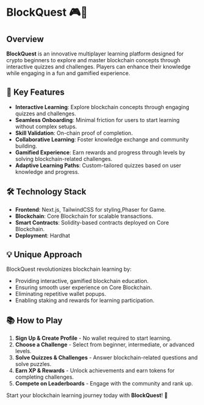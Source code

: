 # BlockQuest 🎮🔐

## Overview

**BlockQuest** is an innovative multiplayer learning platform designed for crypto beginners to explore and master blockchain concepts through interactive quizzes and challenges. Players can enhance their knowledge while engaging in a fun and gamified experience.

## 🌟 Key Features

- **Interactive Learning**: Explore blockchain concepts through engaging quizzes and challenges.
- **Seamless Onboarding**: Minimal friction for users to start learning without complex setups.
- **Skill Validation**: On-chain proof of completion.
- **Collaborative Learning**: Foster knowledge exchange and community building.
- **Gamified Experience**: Earn rewards and progress through levels by solving blockchain-related challenges.
- **Adaptive Learning Paths**: Custom-tailored quizzes based on user knowledge and progress.

## 🛠️ Technology Stack

- **Frontend**: Next.js, TailwindCSS for styling,Phaser for Game.
- **Blockchain**: Core Blockchain for scalable transactions.
- **Smart Contracts**: Solidity-based contracts deployed on Core Blockchain.
- **Deployment**: Hardhat

## 💡 Unique Approach

BlockQuest revolutionizes blockchain learning by:
- Providing interactive, gamified blockchain education.
- Ensuring smooth user experience on Core Blockchain.
- Eliminating repetitive wallet popups.
- Enabling staking and rewards for learning participation.

## 📚 How to Play

1. **Sign Up & Create Profile** - No wallet required to start learning.
2. **Choose a Challenge** - Select from beginner, intermediate, or advanced levels.
3. **Solve Quizzes & Challenges** - Answer blockchain-related questions and solve puzzles.
4. **Earn XP & Rewards** - Unlock achievements and earn tokens for completing challenges.
5. **Compete on Leaderboards** - Engage with the community and rank up.



Start your blockchain learning journey today with **BlockQuest**! 🎉
